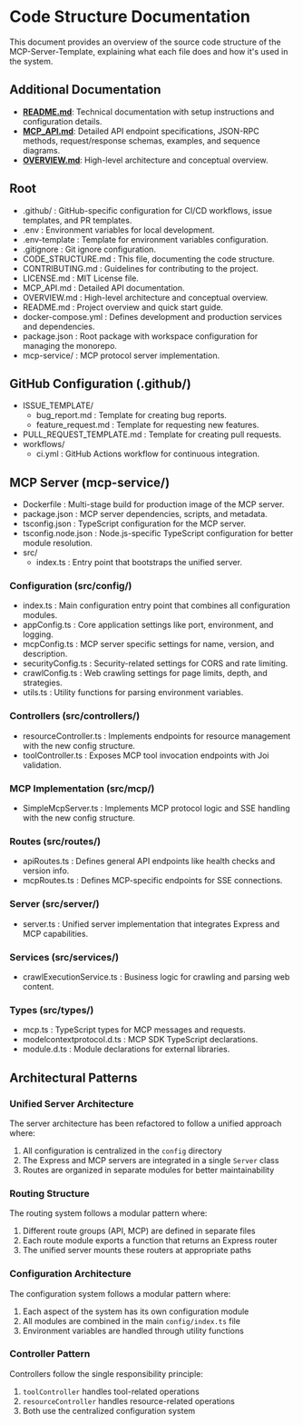 # Code Structure Documentation

This document provides an overview of the source code structure of the MCP-Server-Template, explaining what each file does and how it's used in the system.

## Additional Documentation

- **[README.md](README.md)**: Technical documentation with setup instructions and configuration details.
- **[MCP_API.md](MCP_API.md)**: Detailed API endpoint specifications, JSON-RPC methods, request/response schemas, examples, and sequence diagrams.
- **[OVERVIEW.md](OVERVIEW.md)**: High-level architecture and conceptual overview.

## Root

- .github/
  : GitHub-specific configuration for CI/CD workflows, issue templates, and PR templates.
- .env
  : Environment variables for local development.
- .env-template
  : Template for environment variables configuration.
- .gitignore
  : Git ignore configuration.
- CODE_STRUCTURE.md
  : This file, documenting the code structure.
- CONTRIBUTING.md
  : Guidelines for contributing to the project.
- LICENSE.md
  : MIT License file.
- MCP_API.md
  : Detailed API documentation.
- OVERVIEW.md
  : High-level architecture and conceptual overview.
- README.md
  : Project overview and quick start guide.
- docker-compose.yml
  : Defines development and production services and dependencies.
- package.json
  : Root package with workspace configuration for managing the monorepo.
- mcp-service/
  : MCP protocol server implementation.

## GitHub Configuration (.github/)

- ISSUE_TEMPLATE/
  - bug_report.md
    : Template for creating bug reports.
  - feature_request.md
    : Template for requesting new features.
- PULL_REQUEST_TEMPLATE.md
  : Template for creating pull requests.
- workflows/
  - ci.yml
    : GitHub Actions workflow for continuous integration.

## MCP Server (mcp-service/)

- Dockerfile
  : Multi-stage build for production image of the MCP server.
- package.json
  : MCP server dependencies, scripts, and metadata.
- tsconfig.json
  : TypeScript configuration for the MCP server.
- tsconfig.node.json
  : Node.js-specific TypeScript configuration for better module resolution.
- src/
  - index.ts
    : Entry point that bootstraps the unified server.

### Configuration (src/config/)

- index.ts
  : Main configuration entry point that combines all configuration modules.
- appConfig.ts
  : Core application settings like port, environment, and logging.
- mcpConfig.ts
  : MCP server specific settings for name, version, and description.
- securityConfig.ts
  : Security-related settings for CORS and rate limiting.
- crawlConfig.ts
  : Web crawling settings for page limits, depth, and strategies.
- utils.ts
  : Utility functions for parsing environment variables.

### Controllers (src/controllers/)

- resourceController.ts
  : Implements endpoints for resource management with the new config structure.
- toolController.ts
  : Exposes MCP tool invocation endpoints with Joi validation.

### MCP Implementation (src/mcp/)

- SimpleMcpServer.ts
  : Implements MCP protocol logic and SSE handling with the new config structure.

### Routes (src/routes/)

- apiRoutes.ts
  : Defines general API endpoints like health checks and version info.
- mcpRoutes.ts
  : Defines MCP-specific endpoints for SSE connections.

### Server (src/server/)

- server.ts
  : Unified server implementation that integrates Express and MCP capabilities.

### Services (src/services/)

- crawlExecutionService.ts
  : Business logic for crawling and parsing web content.

### Types (src/types/)

- mcp.ts
  : TypeScript types for MCP messages and requests.
- modelcontextprotocol.d.ts
  : MCP SDK TypeScript declarations.
- module.d.ts
  : Module declarations for external libraries.

## Architectural Patterns

### Unified Server Architecture

The server architecture has been refactored to follow a unified approach where:

1. All configuration is centralized in the `config` directory
2. The Express and MCP servers are integrated in a single `Server` class
3. Routes are organized in separate modules for better maintainability

### Routing Structure

The routing system follows a modular pattern where:

1. Different route groups (API, MCP) are defined in separate files
2. Each route module exports a function that returns an Express router
3. The unified server mounts these routers at appropriate paths

### Configuration Architecture

The configuration system follows a modular pattern where:

1. Each aspect of the system has its own configuration module
2. All modules are combined in the main `config/index.ts` file
3. Environment variables are handled through utility functions

### Controller Pattern

Controllers follow the single responsibility principle:

1. `toolController` handles tool-related operations
2. `resourceController` handles resource-related operations
3. Both use the centralized configuration system
